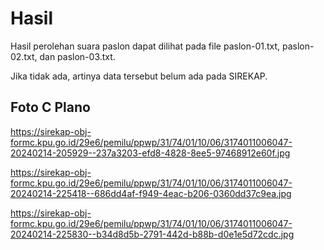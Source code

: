 # Hasil

Hasil perolehan suara paslon dapat dilihat pada file paslon-01.txt, paslon-02.txt, dan paslon-03.txt.

Jika tidak ada, artinya data tersebut belum ada pada SIREKAP.

## Foto C Plano

https://sirekap-obj-formc.kpu.go.id/29e6/pemilu/ppwp/31/74/01/10/06/3174011006047-20240214-205929--237a3203-efd8-4828-8ee5-97468912e60f.jpg

https://sirekap-obj-formc.kpu.go.id/29e6/pemilu/ppwp/31/74/01/10/06/3174011006047-20240214-225418--686dd4af-f949-4eac-b206-0360dd37c9ea.jpg

https://sirekap-obj-formc.kpu.go.id/29e6/pemilu/ppwp/31/74/01/10/06/3174011006047-20240214-225830--b34d8d5b-2791-442d-b88b-d0e1e5d72cdc.jpg
